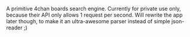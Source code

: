 A primitive 4chan boards search engine. Currently for private use only, because their API only allows 1 request per second. Will rewrite the app later though, to make it an ultra-awesome parser instead of simple json-reader ;)
